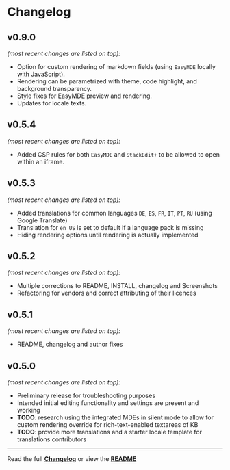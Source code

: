 # Changelog


## v0.9.0

_(most recent changes are listed on top):_
* Option for custom rendering of markdown fields (using `EasyMDE` locally with JavaScript).
* Rendering can be parametrized with theme, code highlight, and background transparency.
* Style fixes for EasyMDE preview and rendering.
* Updates for locale texts.

## v0.5.4

_(most recent changes are listed on top):_
* Added CSP rules for both `EasyMDE` and `StackEdit+` to be allowed to open within an iframe.

## v0.5.3

_(most recent changes are listed on top):_
* Added translations for common languages `DE`, `ES`, `FR`, `IT`, `PT`, `RU` (using Google Translate)
* Translation for `en_US` is set to default if a language pack is missing
* Hiding rendering options until rendering is actually implemented

## v0.5.2

_(most recent changes are listed on top):_
* Multiple corrections to README, INSTALL, changelog and Screenshots
* Refactoring for vendors and correct attributing of their licences

## v0.5.1

_(most recent changes are listed on top):_
* README, changelog and author fixes

## v0.5.0

_(most recent changes are listed on top):_
* Preliminary release for troubleshooting purposes
* Intended initial editing functionality and settings are present and working
* **TODO**: research using the integrated MDEs in silent mode to allow for custom rendering override for rich-text-enabled textareas of KB
* **TODO**: provide more translations and a starter locale template for translations contributors

---

Read the full [**Changelog**](changelog.md "See changes") or view the [**README**](README.md "View README")
